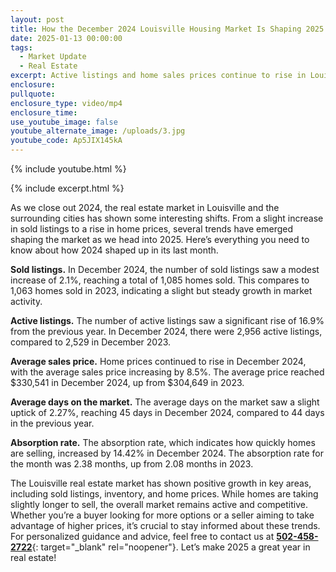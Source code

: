```yaml
---
layout: post
title: How the December 2024 Louisville Housing Market Is Shaping 2025
date: 2025-01-13 00:00:00
tags:
  - Market Update
  - Real Estate
excerpt: Active listings and home sales prices continue to rise in Louisville.
enclosure:
pullquote:
enclosure_type: video/mp4
enclosure_time:
use_youtube_image: false
youtube_alternate_image: /uploads/3.jpg
youtube_code: Ap5JIX145kA
---
```

{% include youtube.html %}

{% include excerpt.html %}

As we close out 2024, the real estate market in Louisville and the surrounding cities has shown some interesting shifts. From a slight increase in sold listings to a rise in home prices, several trends have emerged shaping the market as we head into 2025. Here’s everything you need to know about how 2024 shaped up in its last month.

**Sold listings.** In December 2024, the number of sold listings saw a modest increase of 2.1%, reaching a total of 1,085 homes sold. This compares to 1,063 homes sold in 2023, indicating a slight but steady growth in market activity.

**Active listings.** The number of active listings saw a significant rise of 16.9% from the previous year. In December 2024, there were 2,956 active listings, compared to 2,529 in December 2023.

**Average sales price.** Home prices continued to rise in December 2024, with the average sales price increasing by 8.5%. The average price reached $330,541 in December 2024, up from $304,649 in 2023.

**Average days on the market.** The average days on the market saw a slight uptick of 2.27%, reaching 45 days in December 2024, compared to 44 days in the previous year.

**Absorption rate.** The absorption rate, which indicates how quickly homes are selling, increased by 14.42% in December 2024. The absorption rate for the month was 2.38 months, up from 2.08 months in 2023.

The Louisville real estate market has shown positive growth in key areas, including sold listings, inventory, and home prices. While homes are taking slightly longer to sell, the overall market remains active and competitive. Whether you’re a buyer looking for more options or a seller aiming to take advantage of higher prices, it’s crucial to stay informed about these trends. For personalized guidance and advice, feel free to contact us at [**502-458-2722**](tel:502-458-2722 "502-458-2722"){: target="_blank" rel="noopener"}. Let’s make 2025 a great year in real estate!